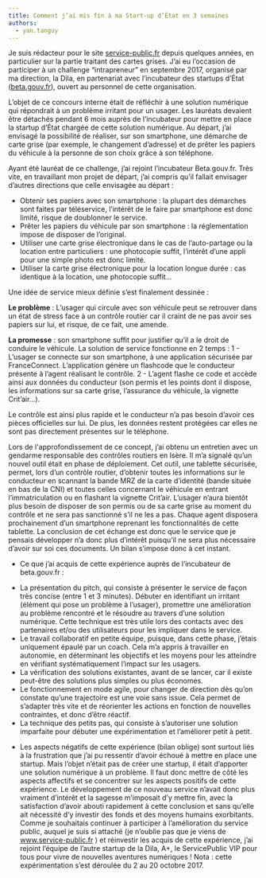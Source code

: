 ```yaml
---
title: ﻿Comment j’ai mis fin à ma Start-up d’État en 3 semaines
authors:
  - yan.tanguy
---
```


Je suis rédacteur pour le site [service-public.fr](https://service-public.fr) depuis quelques années, en particulier sur la partie traitant des cartes grises. J’ai eu l’occasion de participer à un challenge “intrapreneur” en septembre 2017, organisé par ma direction, la Dila, en partenariat avec l’incubateur des startups d’État ([beta.gouv.fr](https://beta.gouv.fr)), ouvert au personnel de cette organisation.

 <!--more-->

L’objet de ce concours interne était de réfléchir à une solution numérique qui répondrait à un problème irritant pour un usager. Les lauréats devaient être détachés pendant 6 mois auprès de l’incubateur pour mettre en place la startup d’État chargée de cette solution numérique. 
Au départ, j’ai envisagé la possibilité de réaliser, sur son smartphone, une démarche de carte grise (par exemple, le changement d’adresse) et de prêter les papiers du véhicule à la personne de son choix grâce à son téléphone.


Ayant été lauréat de ce challenge, j’ai rejoint l’incubateur Beta.gouv.fr. Très vite, en travaillant mon projet de départ, j’ai compris qu’il fallait envisager d’autres directions que celle envisagée au départ :
* Obtenir ses papiers avec son smartphone : la plupart des démarches sont faites par téléservice, l’intérêt de le faire par smartphone est donc limité, risque de doublonner le service.
* Prêter les papiers du véhicule par son smartphone : la réglementation impose de disposer de l’original.
* Utiliser une carte grise électronique dans le cas de l’auto-partage ou la location entre particuliers : une photocopie suffit, l’intérêt d’une appli pour une simple photo est donc limité.
* Utiliser la carte grise électronique pour la location longue durée : cas identique à la location, une  photocopie suffit...

Une idée de service mieux définie s’est finalement dessinée :

**Le problème** : L’usager qui circule avec son véhicule peut se retrouver dans un état de stress face à un contrôle routier car il craint de ne pas avoir ses papiers sur lui, et risque, de ce fait, une amende.

**La promesse** : son smartphone suffit pour justifier qu’il a le droit de conduire le véhicule.
La solution de service fonctionne en 2 temps :
1 - L’usager se connecte sur son smartphone, à une application sécurisée par FranceConnect. L’application génère un flashcode que le conducteur présente à l’agent réalisant le contrôle.
2 - L’agent flashe ce code et accède ainsi aux données du conducteur (son permis et les points dont il dispose, les informations sur sa carte grise, l’assurance du véhicule, la vignette Crit’air…).

Le contrôle est ainsi plus rapide et le conducteur n’a pas besoin d’avoir ces pièces officielles sur lui. De plus, les données restent protégées car elles ne sont pas directement présentes sur le téléphone.


Lors de l'approfondissement de ce concept, j’ai obtenu un entretien avec un gendarme responsable des contrôles routiers en Isère. Il m’a signalé qu’un nouvel outil était en phase de déploiement. Cet outil, une tablette sécurisée, permet, lors d’un contrôle routier, d’obtenir toutes les informations sur le conducteur en scannant la bande MRZ de la carte d’identité (bande située en bas de la CNI) et toutes celles concernant le véhicule en entrant l’immatriculation ou en flashant la vignette Crit’air. 
L’usager n’aura bientôt plus besoin de disposer de son permis ou de sa carte grise au moment du contrôle et ne sera pas sanctionné s’il ne les a pas.
Chaque agent disposera prochainement d’un smartphone reprenant les fonctionnalités de cette tablette.
La conclusion de cet échange est donc que le service que je pensais développer n’a donc plus d’intérêt puisqu’il ne sera plus nécessaire d’avoir sur soi ces documents.
Un bilan s’impose donc à cet instant.
+ Ce que j’ai acquis de cette expérience auprès de l’incubateur de beta.gouv.fr :
* La présentation du pitch, qui consiste à présenter le service de façon très concise (entre 1 et 3 minutes). Débuter en identifiant un irritant (élément qui pose un problème à l’usager), promettre une amélioration au problème rencontré et le résoudre au travers d’une solution numérique. Cette technique est très utile lors des contacts avec des partenaires et/ou des utilisateurs pour les impliquer dans le service.
* Le travail collaboratif en petite équipe, puisque, dans cette phase, j’étais uniquement épaulé par un coach. Cela m’a appris à travailler en autonomie, en déterminant les objectifs et les moyens pour les atteindre en vérifiant systématiquement l’impact sur les usagers. 
* La vérification des solutions existantes, avant de se lancer, car il existe peut-être des solutions plus simples ou plus économes.
* Le fonctionnement en mode agile, pour changer de direction dès qu’on constate qu’une trajectoire est une voie sans issue. Cela permet de s’adapter très vite et de réorienter les actions en fonction de nouvelles contraintes, et donc d’être réactif.
* La technique des petits pas, qui consiste à s’autoriser une solution imparfaite pour débuter une expérimentation et l’améliorer petit à petit. 
- Les aspects négatifs de cette expérience (bilan oblige) sont surtout liés à la frustration que j’ai pu ressentir d’avoir échoué à mettre en place une startup. Mais l’objet n’était pas de créer une startup, il était d’apporter une solution numérique à un problème. Il faut donc mettre de côté les aspects affectifs et se concentrer sur les aspects positifs de cette expérience.
Le développement de ce nouveau service n’avait donc plus vraiment d’intérêt et la sagesse m’imposait d’y mettre fin, avec la satisfaction d’avoir abouti rapidement à cette conclusion et sans qu’elle ait nécessité d’y investir des fonds et des moyens humains exorbitants.
Comme je souhaitais continuer à participer à l’amélioration du service public, auquel je suis si attaché (je n’oublie pas que je viens de www.service-public.fr ) et réinvestir les acquis de cette expérience, j’ai  rejoint l’équipe de l’autre startup de la Dila, A+, le ServicePublic VIP pour tous pour vivre de nouvelles aventures numériques !
Nota : cette expérimentation s’est déroulée du 2 au 20 octobre 2017.
